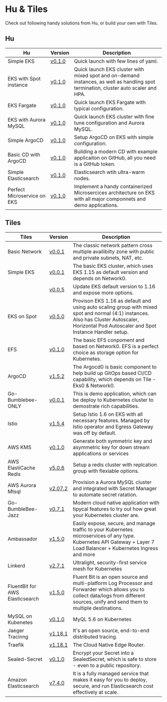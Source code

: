 # Hu & Tiles

Check out following handy solutions from Hu, or build your own with Tiles.

## Hu

|        Hu    | Version | Description      |
|-----------------|---------|------------------|
| Simple EKS| [v0.1.0](hu/eks-simple/0.1.0)| Quick launch with few lines of yaml.|
| EKS with Spot instance| [v0.1.0](hu/eks-spot-simple/0.1.0)| Quick launch EKS cluster with mixed spot and on-demand instances, as well as handling spot termination, cluster auto scaler and HPA. |
| EKS Fargate| [v0.1.0](hu/eks-fargate-simple.yaml)| Quick launch EKS Fargate with typical configuration. |
| EKS with Aurora MySQL| [v0.1.0](hu/eks-fargate-simple/0.1.0)| Quick launch EKS cluster with fine tune configuration and Aurora MySQL. |
| Simple ArgoCD | [v0.1.0](hu/argocd-simple/0.1.0) | Setup ArgoCD on EKS with simple configuration.|
| Basic CD with ArgoCD | [v0.1.0](hu/argocd-with-app/0.1.0) | Building a modern CD with example applicaiton on GitHub, all you need is a GitHub token.|
| Simple Elasticsearch | [v0.1.0](hu/elasticsearch-simple/0.1.0) | Elasticsearch wtih ultra-warm nodes.|
| Perfect Microservice on EKS | [v0.1.0](hu/microservice-all-in-one/0.1.0) |  Implement a handy containerized Microsercices architecture on EKS with all major componnets and demo applications. |


## Tiles

|        Tiles    | Version | Description      |
|-----------------|---------|------------------|
| Basic Network | [v0.0.1](tile/network0/0.0.1)  | The classic network pattern cross multiple availibilty zone with public and private subnets, NAT, etc. |
| Simple EKS| [v0.0.1](tile/eks0/0.0.1)| The basic EKS cluster, which uses EKS 1.15 as default version and depends on Network0. |
| | [v0.0.5](tile/eks0/0.0.5)| Update EKS default version to 1.16 and expose more options. |
| EKS on Spot | [v0.5.0](tile/eks-with-spot/0.5.0)| Provison EKS 1.16 as default and using auto scaling group with mixed spot and normal (4:1) instances. Also has Cluster Autoscaler, Horizontal Pod Autoscaler and Spot Instance Handler setup. |
|EFS | [v0.1.0](tile/efs/0.1.0)|The basic EFS conpoment and based on Network0. EFS is a perfect choice as storage option for Kubernetes. |
|ArgoCD | [v1.5.2](tile/argocd0/1.5.2)|The Argocd0 is basic component to help build up GitOps based CI/CD capability, which depends on Tile - Eks0 & Network0.|
|Go-Bumblebee-ONLY| [v0.0.1](tile/go-bumblebee-only/0.0.1) | This is demo application, which can be deploy to Kubernetes cluster to demostrate rich capabilities.|
|Istio | [v1.5.4](tile/istio0/1.5.4) | Setup Istio 1.6 on EKS with all necessary features. Managed by Istio operator and Egress Gateway was off by default. |
|AWS KMS | [v0.1.0](tile/aws-kms-keygenerator/0.1.0) | Generate both symmetric key and asymmetric key for down stream applications or services |
|AWS ElastiCache Redis | [v5.0.6](tile/aws-elasticache-redis/5.0.6) | Setup a redis cluster with replcation group with flexiable options. |
|AWS Aurora Mtsql | [v2.07.2](tile/aws-aurora-mysql/2.07.2) | Provision a Aurora MySQL cluster and integrated with Secret Manager to automate secret ratation. |
| Go-BumbleBee-Jazz | [v0.7.1](tile/go-bumblebee-jazz/0.7.1) | Modern cloud native application with tipycal features to try out how great your Kubernetes cluster are.|
| Ambassador | [v1.5.0](tile/ambassador/1.5.0) | Easily expose, secure, and manage traffic to your Kubernetes microservices of any type. Kubernetes API Gateway + Layer 7 Load Balancer + Kubernetes Ingress and more|
| Linkerd | [v2.7.1](tile/linkerd/2.7.1) | Ultralight, security-first service mesh for Kubernetes|
| FluentBit for AWS Elasticsearch | [v1.5.0](tile/fluentbit-for-aes/1.5.0) | Fluent Bit is an open source and multi-platform Log Processor and Forwarder which allows you to collect data/logs from different sources, unify and send them to multiple destinations.|
| MySQL on Kubenetes | [v0.1.0](tile/mysql-k8s/0.1.0) | MyQL 5.6 on Kubernetes |
| Jaeger Tracinng | [v1.18.1](tile/jaeger-tracing/1.18.1) | It's an open source, end-to-end distributed tracing. |
| Traefik | [v1.18.1](tile/traefik/2.2.1) | The Cloud Native Edge Router. |
| Sealed-Secret | [v0.1.0](tile/sealedsecret-with-existing-eks/0.1.0) | Encrypt your Secret into a SealedSecret, which is safe to store - even to a public repository. |
| Amazon Elasticsearch | [v7.4.0](tile/aws-elasticsearch/7.4.0) |  It is a fully managed service that makes it easy for you to deploy, secure, and run Elasticsearch cost effectively at scale. |
